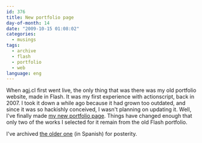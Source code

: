 ```yaml
---
id: 376
title: New portfolio page
day-of-month: 14
date: "2009-10-15 01:08:02"
categories:
  - musings
tags:
  - archive
  - flash
  - portfolio
  - web
language: eng
---
```


When agj.cl first went live, the only thing that was there was my old portfolio website, made in Flash. It was my first experience with actionscript, back in 2007. I took it down a while ago because it had grown too outdated, and since it was so hackishly conceived, I wasn't planning on updating it. Well, I've finally made [my new portfolio page](//www.agj.cl/portfolio/). Things have changed enough that only two of the works I selected for it remain from the old Flash portfolio.

I've archived [the older one](//www.agj.cl/files/archive/portfolio-1/) (in Spanish) for posterity.
